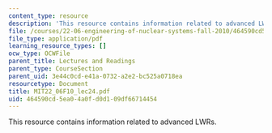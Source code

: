 ```yaml
---
content_type: resource
description: 'This resource contains information related to advanced LWRs. '
file: /courses/22-06-engineering-of-nuclear-systems-fall-2010/464590cd5ea04a0fd0d109df66714454_MIT22_06F10_lec24.pdf
file_type: application/pdf
learning_resource_types: []
ocw_type: OCWFile
parent_title: Lectures and Readings
parent_type: CourseSection
parent_uid: 3e44c0cd-e41a-0732-a2e2-bc525a0718ea
resourcetype: Document
title: MIT22_06F10_lec24.pdf
uid: 464590cd-5ea0-4a0f-d0d1-09df66714454
---
```

This resource contains information related to advanced LWRs. 

